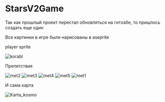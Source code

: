 # StarsV2Game
Так как прошлый проект перестал обновляться на гитхабе, то пришлось создать еще один

Все картинки в игре были нарисованы в aseprite

player sprite

![korabl](https://user-images.githubusercontent.com/71076236/120964749-24744e80-c7a7-11eb-8150-f674e823a1b5.png)

Препятствия

![met2](https://user-images.githubusercontent.com/71076236/120964798-3524c480-c7a7-11eb-9c0f-d8588fc52837.png)
![met3](https://user-images.githubusercontent.com/71076236/120964802-36ee8800-c7a7-11eb-8ac4-e713e248a542.png)
![met4](https://user-images.githubusercontent.com/71076236/120964805-38b84b80-c7a7-11eb-8c8a-2b5c9f9ce74f.png)
![met5](https://user-images.githubusercontent.com/71076236/120964811-3b1aa580-c7a7-11eb-8f5d-0cd5667468cb.png)
![met1](https://user-images.githubusercontent.com/71076236/120964816-3ce46900-c7a7-11eb-978b-7e762f4849dc.png)

И сама карта

![Karta_kosmo](https://user-images.githubusercontent.com/71076236/120964855-4ff73900-c7a7-11eb-82f6-134820d295f0.png)


